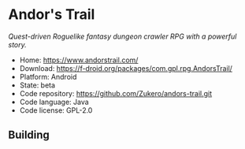 # Andor's Trail

_Quest-driven Roguelike fantasy dungeon crawler RPG with a powerful story._

- Home: https://www.andorstrail.com/
- Download: https://f-droid.org/packages/com.gpl.rpg.AndorsTrail/
- Platform: Android
- State: beta
- Code repository: https://github.com/Zukero/andors-trail.git
- Code language: Java
- Code license: GPL-2.0

## Building

